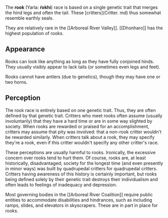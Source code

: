 The **rook** (Yarla: **ŕokhi**) race is based on a single genetic trait that merges the hind legs and often the tail. These [critters](Critter. md) thus somewhat resemble earthly seals.

They are relatively rare in the [[Arboreal River Valley]]. [[Dhonharo]] has the highest population of rooks.
## Appearance
Rooks can look like anything as long as they have fully conjoined hinds. They usually visibly appear to lack tails (or sometimes even legs and feet).

Rooks cannot have antlers (due to genetics), though they may have one or two horns.
## Perception
The rook race is entirely based on one genetic trait. Thus, they are often defined by that genetic trait. Critters who meet rooks often assume (usually involuntarily) that they have a hard time or are in some way slighted by society. When rooks are rewarded or praised for an accomplishment, critters may assume that pity was involved: that a non-rook critter wouldn't be rewarded similarly. When critters talk about a rook, they may specify they're a rook, even if this critter wouldn't specify any other critter's race.

These perceptions are usually harmful to rooks. Ironically, the excessive concern over rooks tend to hurt them. Of course, rooks are, at least historically, disadvantaged; society for the longest time (and even presently in minor ways) was built by quadrupedal critters for quadrupedal critters. Critters having awareness of this history is certainly important, but rooks being defined solely by their genetic trait destroys their individualism and often leads to feelings of inadequacy and depression.

Most governing bodies in the [[Arboreal River Coalition]] require public entities to accommodate disabilities and hindrances, such as including ramps, slides, and elevators in skyscrapers. These are in part in place for rooks.